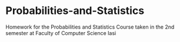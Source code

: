 # Probabilities-and-Statistics

Homework for the Probabilities and Statistics Course taken in the 2nd semester at Faculty of Computer Science Iasi
